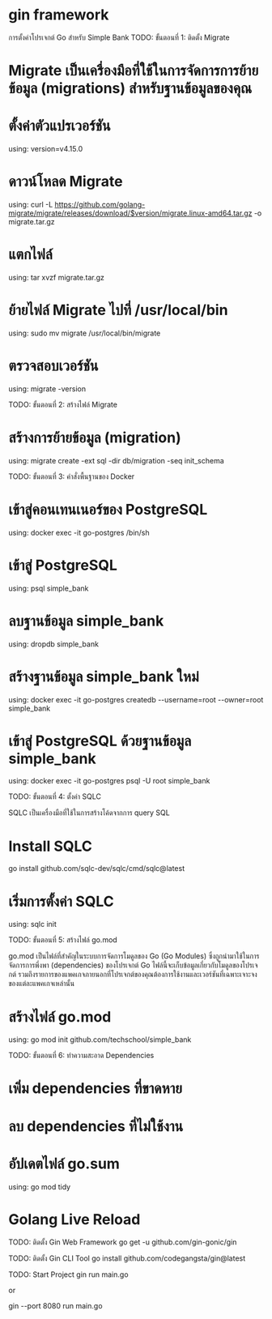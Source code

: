 # gin framework

การตั้งค่าโปรเจกต์ Go สำหรับ Simple Bank
TODO: ขั้นตอนที่ 1: ติดตั้ง Migrate

# Migrate เป็นเครื่องมือที่ใช้ในการจัดการการย้ายข้อมูล (migrations) สำหรับฐานข้อมูลของคุณ

# ตั้งค่าตัวแปรเวอร์ชัน

using: version=v4.15.0

# ดาวน์โหลด Migrate

using: curl -L https://github.com/golang-migrate/migrate/releases/download/$version/migrate.linux-amd64.tar.gz -o migrate.tar.gz

# แตกไฟล์

using: tar xvzf migrate.tar.gz

# ย้ายไฟล์ Migrate ไปที่ /usr/local/bin

using: sudo mv migrate /usr/local/bin/migrate

# ตรวจสอบเวอร์ชัน

using: migrate -version

TODO: ขั้นตอนที่ 2: สร้างไฟล์ Migrate

# สร้างการย้ายข้อมูล (migration)

using: migrate create -ext sql -dir db/migration -seq init_schema

TODO: ขั้นตอนที่ 3: คำสั่งพื้นฐานของ Docker

# เข้าสู่คอนเทนเนอร์ของ PostgreSQL

using: docker exec -it go-postgres /bin/sh

# เข้าสู่ PostgreSQL

using: psql simple_bank

# ลบฐานข้อมูล simple_bank

using: dropdb simple_bank

# สร้างฐานข้อมูล simple_bank ใหม่

using: docker exec -it go-postgres createdb --username=root --owner=root simple_bank

# เข้าสู่ PostgreSQL ด้วยฐานข้อมูล simple_bank

using: docker exec -it go-postgres psql -U root simple_bank

TODO: ขั้นตอนที่ 4: ตั้งค่า SQLC

SQLC เป็นเครื่องมือที่ใช้ในการสร้างโค้ดจากการ query SQL

# Install SQLC

go install github.com/sqlc-dev/sqlc/cmd/sqlc@latest

# เริ่มการตั้งค่า SQLC

using: sqlc init

TODO: ขั้นตอนที่ 5: สร้างไฟล์ go.mod

go.mod เป็นไฟล์ที่สำคัญในระบบการจัดการโมดูลของ Go (Go Modules) ซึ่งถูกนำมาใช้ในการจัดการการพึ่งพา (dependencies) ของโปรเจกต์ Go ไฟล์นี้จะเก็บข้อมูลเกี่ยวกับโมดูลของโปรเจกต์ รวมถึงรายการของแพคเกจภายนอกที่โปรเจกต์ของคุณต้องการใช้งานและเวอร์ชันที่เฉพาะเจาะจงของแต่ละแพคเกจเหล่านั้น

# สร้างไฟล์ go.mod

using: go mod init github.com/techschool/simple_bank

TODO: ขั้นตอนที่ 6: ทำความสะอาด Dependencies

# เพิ่ม dependencies ที่ขาดหาย

# ลบ dependencies ที่ไม่ใช้งาน

# อัปเดตไฟล์ go.sum

using: go mod tidy

# Golang Live Reload

TODO: ติดตั้ง Gin Web Framework
go get -u github.com/gin-gonic/gin

TODO: ติดตั้ง Gin CLI Tool
go install github.com/codegangsta/gin@latest

TODO: Start Project
gin run main.go

or

gin --port 8080 run main.go
